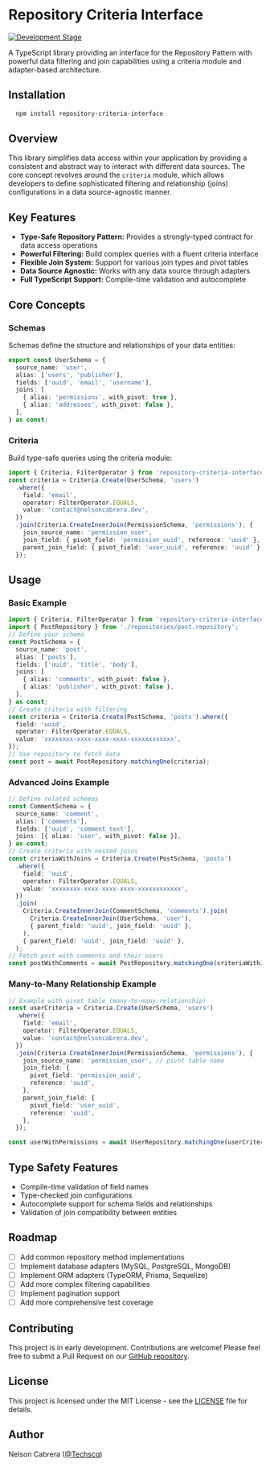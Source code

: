 # Repository Criteria Interface

[![Development Stage](https://img.shields.io/badge/Development-Early%20Stage-yellow)]()

A TypeScript library providing an interface for the Repository Pattern with powerful data filtering and join capabilities using a criteria module and adapter-based architecture.

## Installation

```bash
  npm install repository-criteria-interface
```

## Overview

This library simplifies data access within your application by providing a consistent and abstract way to interact with different data sources. The core concept revolves around the `criteria` module, which allows developers to define sophisticated filtering and relationship (joins) configurations in a data source-agnostic manner.

## Key Features

- **Type-Safe Repository Pattern:** Provides a strongly-typed contract for data access operations
- **Powerful Filtering:** Build complex queries with a fluent criteria interface
- **Flexible Join System:** Support for various join types and pivot tables
- **Data Source Agnostic:** Works with any data source through adapters
- **Full TypeScript Support:** Compile-time validation and autocomplete

## Core Concepts

### Schemas

Schemas define the structure and relationships of your data entities:

```typescript
export const UserSchema = {
  source_name: 'user',
  alias: ['users', 'publisher'],
  fields: ['uuid', 'email', 'username'],
  joins: [
    { alias: 'permissions', with_pivot: true },
    { alias: 'addresses', with_pivot: false },
  ],
} as const;
```

### Criteria

Build type-safe queries using the criteria module:

```typescript
import { Criteria, FilterOperator } from 'repository-criteria-interface';
const criteria = Criteria.Create(UserSchema, 'users')
  .where({
    field: 'email',
    operator: FilterOperator.EQUALS,
    value: 'contact@nelsoncabrera.dev',
  })
  .join(Criteria.CreateInnerJoin(PermissionSchema, 'permissions'), {
    join_source_name: 'permission_user',
    join_field: { pivot_field: 'permission_uuid', reference: 'uuid' },
    parent_join_field: { pivot_field: 'user_uuid', reference: 'uuid' },
  });
```

## Usage

### Basic Example

```typescript
import { Criteria, FilterOperator } from 'repository-criteria-interface';
import { PostRepository } from './repositories/post.repository';
// Define your schema
const PostSchema = {
  source_name: 'post',
  alias: ['posts'],
  fields: ['uuid', 'title', 'body'],
  joins: [
    { alias: 'comments', with_pivot: false },
    { alias: 'publisher', with_pivot: false },
  ],
} as const;
// Create criteria with filtering
const criteria = Criteria.Create(PostSchema, 'posts').where({
  field: 'uuid',
  operator: FilterOperator.EQUALS,
  value: 'xxxxxxxx-xxxx-xxxx-xxxx-xxxxxxxxxxxx',
});
// Use repository to fetch data
const post = await PostRepository.matchingOne(criteria);
```

### Advanced Joins Example

```typescript
// Define related schemas
const CommentSchema = {
  source_name: 'comment',
  alias: ['comments'],
  fields: ['uuid', 'comment_text'],
  joins: [{ alias: 'user', with_pivot: false }],
} as const;
// Create criteria with nested joins
const criteriaWithJoins = Criteria.Create(PostSchema, 'posts')
  .where({
    field: 'uuid',
    operator: FilterOperator.EQUALS,
    value: 'xxxxxxxx-xxxx-xxxx-xxxx-xxxxxxxxxxxx',
  })
  .join(
    Criteria.CreateInnerJoin(CommentSchema, 'comments').join(
      Criteria.CreateInnerJoin(UserSchema, 'user'),
      { parent_field: 'uuid', join_field: 'uuid' },
    ),
    { parent_field: 'uuid', join_field: 'uuid' },
  );
// Fetch post with comments and their users
const postWithComments = await PostRepository.matchingOne(criteriaWithJoins);
```

### Many-to-Many Relationship Example

```typescript
// Example with pivot table (many-to-many relationship)
const userCriteria = Criteria.Create(UserSchema, 'users')
  .where({
    field: 'email',
    operator: FilterOperator.EQUALS,
    value: 'contact@nelsoncabrera.dev',
  })
  .join(Criteria.CreateInnerJoin(PermissionSchema, 'permissions'), {
    join_source_name: 'permission_user', // pivot table name
    join_field: {
      pivot_field: 'permission_uuid',
      reference: 'uuid',
    },
    parent_join_field: {
      pivot_field: 'user_uuid',
      reference: 'uuid',
    },
  });

const userWithPermissions = await UserRepository.matchingOne(userCriteria);
```

## Type Safety Features

- Compile-time validation of field names
- Type-checked join configurations
- Autocomplete support for schema fields and relationships
- Validation of join compatibility between entities

## Roadmap

- [ ] Add common repository method implementations
- [ ] Implement database adapters (MySQL, PostgreSQL, MongoDB)
- [ ] Implement ORM adapters (TypeORM, Prisma, Sequelize)
- [ ] Add more complex filtering capabilities
- [ ] Implement pagination support
- [ ] Add more comprehensive test coverage

## Contributing

This project is in early development. Contributions are welcome! Please feel free to submit a Pull Request on our [GitHub repository](https://github.com/Techscq/repository-criteria-interface).

## License

This project is licensed under the MIT License - see the [LICENSE](LICENSE) file for details.

## Author

Nelson Cabrera ([@Techscq](https://github.com/Techscq))
